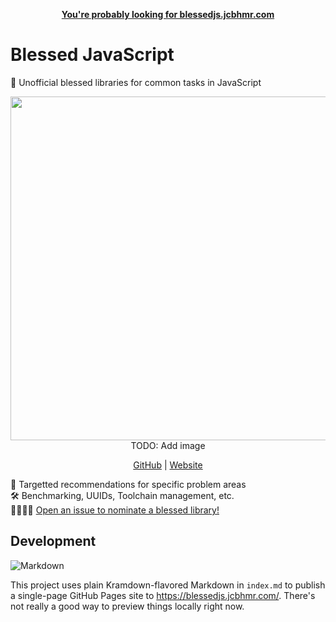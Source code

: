 <p align=center>
  <b><a href="https://blessedjs.jcbhmr.com/">You're probably looking for blessedjs.jcbhmr.com</a></b>
</p>

# Blessed JavaScript

🙏 Unofficial blessed libraries for common tasks in JavaScript

<p align=center>
  <img width=550 src="./media/TODO">
  TODO: Add image
</p>

<p align=center>
  <a href="https://github.com/jcbhmr/blessedjs.jcbhmr.com">GitHub</a>
  | <a href="https://blessedjs.jcbhmr.com/">Website</a>
</p>

🎯 Targetted recommendations for specific problem areas \
🛠️ Benchmarking, UUIDs, Toolchain management, etc. \
👨‍👩‍👧‍👦 [Open an issue to nominate a blessed library!](https://github.com/jcbhmr/blessedjs.jcbhmr.com/issues)

## Development

![Markdown](https://img.shields.io/badge/Markdown-000000?style=for-the-badge&logo=Markdown&logoColor=FFFFFF)

This project uses plain Kramdown-flavored Markdown in `index.md` to publish a single-page GitHub Pages site to https://blessedjs.jcbhmr.com/. There's not really a good way to preview things locally right now.
